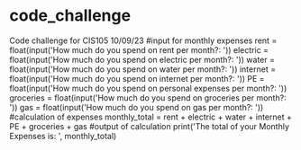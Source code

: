 # code_challenge
Code challenge for CIS105 10/09/23 
#input for monthly expenses
rent = float(input('How much do you spend on rent per month?: '))
electric = float(input('How much do you spend on electric per month?: '))
water = float(input('How much do you spend on water per month?: '))
internet = float(input('How much do you spend on internet per month?: '))
PE = float(input('How much do you spend on personal expenses per month?: '))
groceries = float(input('How much do you spend on groceries per month?: '))
gas = float(input('How much do you spend on gas per month?: '))
#calculation of expenses
monthly_total = rent + electric + water + internet + PE + groceries + gas
#output of calculation
print('The total of your Monthly Expenses is: ', monthly_total)
